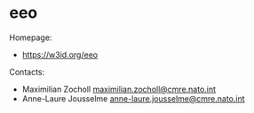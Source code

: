 eeo
===

Homepage:
* https://w3id.org/eeo

Contacts: 
* Maximilian Zocholl <maximilian.zocholl@cmre.nato.int>
* Anne-Laure Jousselme <anne-laure.jousselme@cmre.nato.int>
